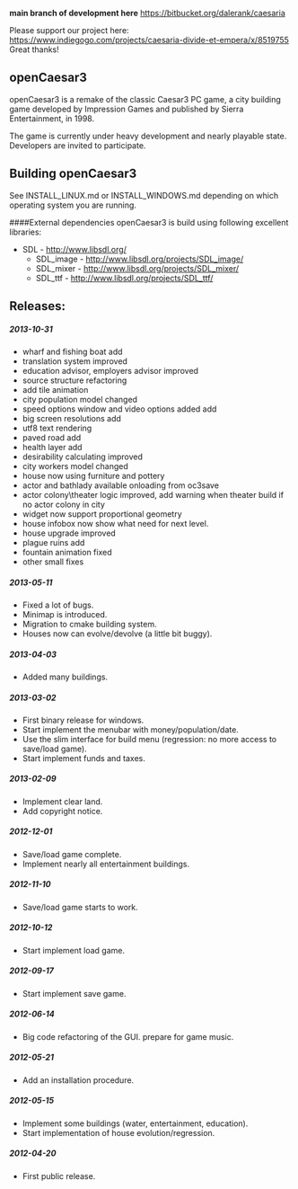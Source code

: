 **main branch of development here**
https://bitbucket.org/dalerank/caesaria

Please support our project here: https://www.indiegogo.com/projects/caesaria-divide-et-empera/x/8519755
Great thanks!



openCaesar3
-----------
openCaesar3 is a remake of the classic Caesar3 PC game, a city building game developed by Impression Games and published by Sierra Entertainment, in 1998.

The game is currently under heavy development and nearly playable state. Developers are invited to participate.

Building openCaesar3
-------------------
See INSTALL_LINUX.md or INSTALL_WINDOWS.md depending on which operating system you are running.

####External dependencies
openCaesar3 is build using following excellent libraries:
  * SDL - http://www.libsdl.org/
    * SDL_image - http://www.libsdl.org/projects/SDL_image/
    * SDL_mixer - http://www.libsdl.org/projects/SDL_mixer/
    * SDL_ttf - http://www.libsdl.org/projects/SDL_ttf/
    
Releases:
---------
##### 2013-10-31
  * wharf and fishing boat add
  * translation system improved
  * education advisor, employers advisor improved
  * source structure refactoring
  * add tile animation
  * city population model changed
  * speed options window and video options added add
  * big screen resolutions add
  * utf8 text rendering
  * paved road add
  * health layer add
  * desirability calculating improved
  * city workers model changed
  * house now using furniture and pottery
  * actor and bathlady available onloading from oc3save
  * actor colony\theater logic improved, add warning when theater build if no actor colony in city
  * widget now support proportional geometry
  * house infobox now show what need for next level.
  * house upgrade improved
  * plague ruins add
  * fountain animation fixed
  * other small fixes


##### 2013-05-11
  * Fixed a lot of bugs.
  * Minimap is introduced.
  * Migration to cmake building system.
  * Houses now can evolve/devolve (a little bit buggy).

##### 2013-04-03
  * Added many buildings.

##### 2013-03-02
  * First binary release for windows.
  * Start implement the menubar with money/population/date.
  * Use the slim interface for build menu (regression: no more access to save/load game).
  * Start implement funds and taxes.

##### 2013-02-09
  * Implement clear land.
  * Add copyright notice.

##### 2012-12-01
  * Save/load game complete.
  * Implement nearly all entertainment buildings.

##### 2012-11-10
  * Save/load game starts to work.

##### 2012-10-12
  * Start implement load game.

##### 2012-09-17
  * Start implement save game.

##### 2012-06-14
  * Big code refactoring of the GUI. prepare for game music.

##### 2012-05-21
  * Add an installation procedure.

##### 2012-05-15
  * Implement some buildings (water, entertainment, education). 
  * Start implementation of house evolution/regression.

##### 2012-04-20
  * First public release.

